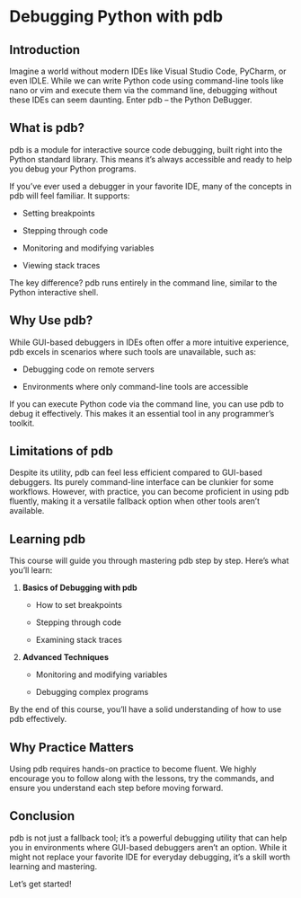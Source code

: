 Debugging Python with pdb
=========================

Introduction
------------

Imagine a world without modern IDEs like Visual Studio Code, PyCharm, or even IDLE. While we can write Python code using command-line tools like nano or vim and execute them via the command line, debugging without these IDEs can seem daunting. Enter pdb – the Python DeBugger.

What is pdb?
------------

pdb is a module for interactive source code debugging, built right into the Python standard library. This means it’s always accessible and ready to help you debug your Python programs.

If you’ve ever used a debugger in your favorite IDE, many of the concepts in pdb will feel familiar. It supports:

*   Setting breakpoints
    
*   Stepping through code
    
*   Monitoring and modifying variables
    
*   Viewing stack traces
    

The key difference? pdb runs entirely in the command line, similar to the Python interactive shell.

Why Use pdb?
------------

While GUI-based debuggers in IDEs often offer a more intuitive experience, pdb excels in scenarios where such tools are unavailable, such as:

*   Debugging code on remote servers
    
*   Environments where only command-line tools are accessible
    

If you can execute Python code via the command line, you can use pdb to debug it effectively. This makes it an essential tool in any programmer’s toolkit.

Limitations of pdb
------------------

Despite its utility, pdb can feel less efficient compared to GUI-based debuggers. Its purely command-line interface can be clunkier for some workflows. However, with practice, you can become proficient in using pdb fluently, making it a versatile fallback option when other tools aren’t available.

Learning pdb
------------

This course will guide you through mastering pdb step by step. Here’s what you’ll learn:

1.  **Basics of Debugging with pdb**
    
    *   How to set breakpoints
        
    *   Stepping through code
        
    *   Examining stack traces
        
2.  **Advanced Techniques**
    
    *   Monitoring and modifying variables
        
    *   Debugging complex programs
        

By the end of this course, you’ll have a solid understanding of how to use pdb effectively.

Why Practice Matters
--------------------

Using pdb requires hands-on practice to become fluent. We highly encourage you to follow along with the lessons, try the commands, and ensure you understand each step before moving forward.

Conclusion
----------

pdb is not just a fallback tool; it’s a powerful debugging utility that can help you in environments where GUI-based debuggers aren’t an option. While it might not replace your favorite IDE for everyday debugging, it’s a skill worth learning and mastering.

Let’s get started!